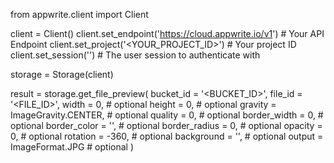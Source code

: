 from appwrite.client import Client

client = Client()
client.set_endpoint('https://cloud.appwrite.io/v1') # Your API Endpoint
client.set_project('&lt;YOUR_PROJECT_ID&gt;') # Your project ID
client.set_session('') # The user session to authenticate with

storage = Storage(client)

result = storage.get_file_preview(
    bucket_id = '<BUCKET_ID>',
    file_id = '<FILE_ID>',
    width = 0, # optional
    height = 0, # optional
    gravity = ImageGravity.CENTER, # optional
    quality = 0, # optional
    border_width = 0, # optional
    border_color = '', # optional
    border_radius = 0, # optional
    opacity = 0, # optional
    rotation = -360, # optional
    background = '', # optional
    output = ImageFormat.JPG # optional
)
